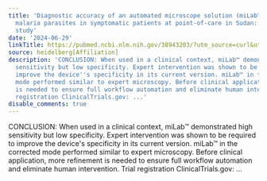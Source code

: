 ```yaml
---
title: 'Diagnostic accuracy of an automated microscope solution (miLab™) in detecting
  malaria parasites in symptomatic patients at point-of-care in Sudan: a case-control
  study'
date: '2024-06-29'
linkTitle: https://pubmed.ncbi.nlm.nih.gov/38943203/?utm_source=curl&utm_medium=rss&utm_campaign=pubmed-2&utm_content=1FakS-2QOkCT8HsMOQP1bCRQ4YzyumYOmxmF0moLsQ3dFB1E9V&fc=20220326224207&ff=20240629181533&v=2.18.0.post9+e462414
source: heidelberg[Affiliation]
description: 'CONCLUSION: When used in a clinical context, miLab™ demonstrated high
  sensitivity but low specificity. Expert intervention was shown to be required to
  improve the device''s specificity in its current version. miLab™ in the corrected
  mode performed similar to expert microscopy. Before clinical application, more refinement
  is needed to ensure full workflow automation and eliminate human intervention. Trial
  registration ClinicalTrials.gov: ...'
disable_comments: true
---
```

CONCLUSION: When used in a clinical context, miLab™ demonstrated high sensitivity but low specificity. Expert intervention was shown to be required to improve the device's specificity in its current version. miLab™ in the corrected mode performed similar to expert microscopy. Before clinical application, more refinement is needed to ensure full workflow automation and eliminate human intervention. Trial registration ClinicalTrials.gov: ...
